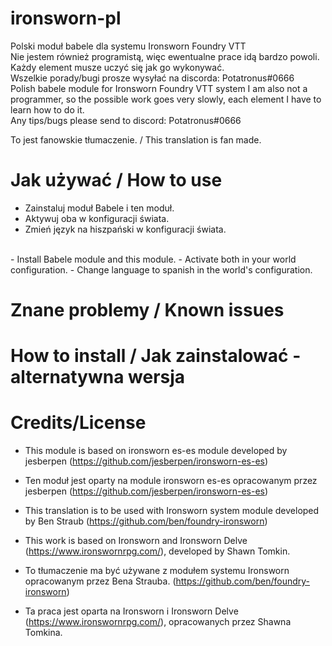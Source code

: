 # ironsworn-pl
Polski moduł babele dla systemu Ironsworn Foundry VTT<br>
Nie jestem również programistą, więc ewentualne prace idą bardzo powoli. Każdy element musze uczyć się jak go wykonywać.
<br>Wszelkie porady/bugi prosze wysyłać na discorda: Potatronus#0666
<br>Polish babele module for Ironsworn Foundry VTT system
I am also not a programmer, so the possible work goes very slowly, each element I have to learn how to do it.
<br>Any tips/bugs please send to discord: Potatronus#0666

To jest fanowskie tłumaczenie. / This translation is fan made.

# Jak używać / How to use
- Zainstaluj moduł Babele i ten moduł.
- Aktywuj oba w konfiguracji świata.
- Zmień język na hiszpański w konfiguracji świata.
<br>
- Install Babele module  and this module.
- Activate both in your world configuration.
- Change language to spanish in the world's configuration.

# Znane problemy / Known issues



# How to install / Jak zainstalować - alternatywna wersja




# Credits/License 
- This module is based on ironsworn es-es module developed by jesberpen (https://github.com/jesberpen/ironsworn-es-es)
- Ten moduł jest oparty na module ironsworn es-es opracowanym przez jesberpen (https://github.com/jesberpen/ironsworn-es-es)

- This translation is to be used with Ironsworn system module developed by Ben Straub (https://github.com/ben/foundry-ironsworn)
- This work is based on Ironsworn and Ironsworn Delve (https://www.ironswornrpg.com/), developed by Shawn Tomkin.

- To tłumaczenie ma być używane z modułem systemu Ironsworn opracowanym przez Bena Strauba. (https://github.com/ben/foundry-ironsworn)
- Ta praca jest oparta na Ironsworn i Ironsworn Delve (https://www.ironswornrpg.com/), opracowanych przez Shawna Tomkina.
